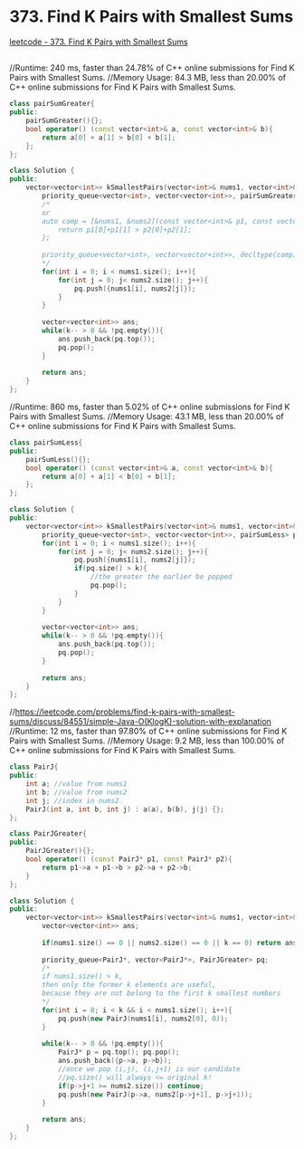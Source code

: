 # 373. Find K Pairs with Smallest Sums

[leetcode - 373. Find K Pairs with Smallest Sums](https://leetcode.com/problems/find-k-pairs-with-smallest-sums/)

## 
//Runtime: 240 ms, faster than 24.78% of C++ online submissions for Find K Pairs with Smallest Sums.
//Memory Usage: 84.3 MB, less than 20.00% of C++ online submissions for Find K Pairs with Smallest Sums.
```cpp
class pairSumGreater{
public:
    pairSumGreater(){};
    bool operator() (const vector<int>& a, const vector<int>& b){
        return a[0] + a[1] > b[0] + b[1];
    };
};

class Solution {
public:
    vector<vector<int>> kSmallestPairs(vector<int>& nums1, vector<int>& nums2, int k) {
        priority_queue<vector<int>, vector<vector<int>>, pairSumGreater> pq;
        /*
        or
        auto comp = [&nums1, &nums2](const vector<int>& p1, const vector<int>& p2){
            return p1[0]+p1[1] > p2[0]+p2[1];
        };
        
        priority_queue<vector<int>, vector<vector<int>>, decltype(comp)> pq(comp);
        */
        for(int i = 0; i < nums1.size(); i++){
            for(int j = 0; j< nums2.size(); j++){
                pq.push({nums1[i], nums2[j]});
            }
        }
        
        vector<vector<int>> ans;
        while(k-- > 0 && !pq.empty()){
            ans.push_back(pq.top());
            pq.pop();
        }
        
        return ans;
    }
};
```

//Runtime: 860 ms, faster than 5.02% of C++ online submissions for Find K Pairs with Smallest Sums.
//Memory Usage: 43.1 MB, less than 20.00% of C++ online submissions for Find K Pairs with Smallest Sums.
```cpp
class pairSumLess{
public:
    pairSumLess(){};
    bool operator() (const vector<int>& a, const vector<int>& b){
        return a[0] + a[1] < b[0] + b[1];
    };
};

class Solution {
public:
    vector<vector<int>> kSmallestPairs(vector<int>& nums1, vector<int>& nums2, int k) {
        priority_queue<vector<int>, vector<vector<int>>, pairSumLess> pq;
        for(int i = 0; i < nums1.size(); i++){
            for(int j = 0; j< nums2.size(); j++){
                pq.push({nums1[i], nums2[j]});
                if(pq.size() > k){
                    //the greater the earlier be popped
                    pq.pop();
                }
            }
        }
        
        vector<vector<int>> ans;
        while(k-- > 0 && !pq.empty()){
            ans.push_back(pq.top());
            pq.pop();
        }
        
        return ans;
    }
};
```

//https://leetcode.com/problems/find-k-pairs-with-smallest-sums/discuss/84551/simple-Java-O(KlogK)-solution-with-explanation
//Runtime: 12 ms, faster than 97.80% of C++ online submissions for Find K Pairs with Smallest Sums.
//Memory Usage: 9.2 MB, less than 100.00% of C++ online submissions for Find K Pairs with Smallest Sums.
```cpp
class PairJ{
public:
    int a; //value from nums1
    int b; //value from nums2
    int j; //index in nums2
    PairJ(int a, int b, int j) : a(a), b(b), j(j) {};
};

class PairJGreater{
public:
    PairJGreater(){};
    bool operator() (const PairJ* p1, const PairJ* p2){
        return p1->a + p1->b > p2->a + p2->b;
    }
};

class Solution {
public:
    vector<vector<int>> kSmallestPairs(vector<int>& nums1, vector<int>& nums2, int k) {
        vector<vector<int>> ans;
        
        if(nums1.size() == 0 || nums2.size() == 0 || k == 0) return ans;
        
        priority_queue<PairJ*, vector<PairJ*>, PairJGreater> pq;
        /*
        if nums1.size() > k, 
        then only the former k elements are useful,
        because they are not belong to the first k smallest numbers
        */
        for(int i = 0; i < k && i < nums1.size(); i++){
            pq.push(new PairJ(nums1[i], nums2[0], 0));
        }
        
        while(k-- > 0 && !pq.empty()){
            PairJ* p = pq.top(); pq.pop();
            ans.push_back({p->a, p->b});
            //once we pop (i,j), (i,j+1) is our candidate
            //pq.size() will always <= original k!
            if(p->j+1 >= nums2.size()) continue;
            pq.push(new PairJ(p->a, nums2[p->j+1], p->j+1));
        }
        
        return ans;
    }
};
```
